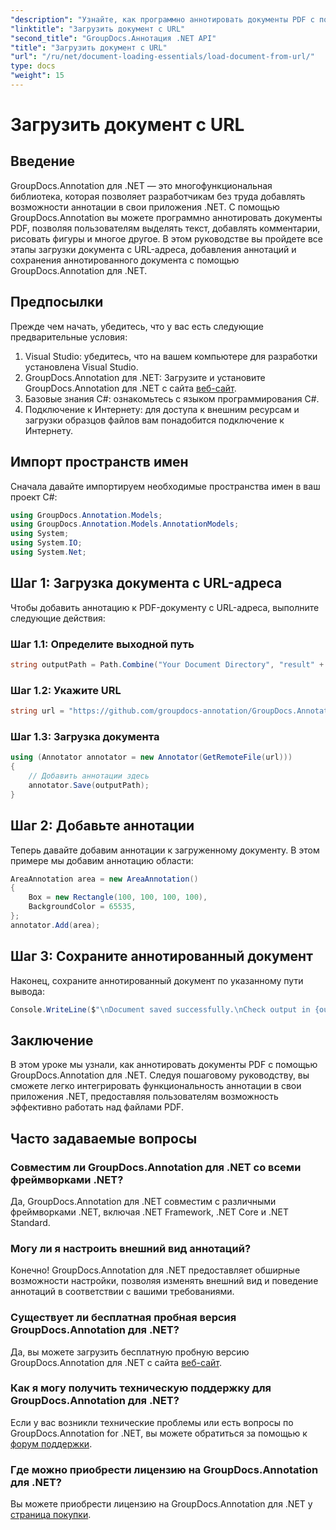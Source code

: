 ```yaml
---
"description": "Узнайте, как программно аннотировать документы PDF с помощью GroupDocs.Annotation для .NET. Пошаговое руководство с примерами кода."
"linktitle": "Загрузить документ с URL"
"second_title": "GroupDocs.Аннотация .NET API"
"title": "Загрузить документ с URL"
"url": "/ru/net/document-loading-essentials/load-document-from-url/"
type: docs
"weight": 15
---
```


# Загрузить документ с URL

## Введение
GroupDocs.Annotation для .NET — это многофункциональная библиотека, которая позволяет разработчикам без труда добавлять возможности аннотации в свои приложения .NET. С помощью GroupDocs.Annotation вы можете программно аннотировать документы PDF, позволяя пользователям выделять текст, добавлять комментарии, рисовать фигуры и многое другое. В этом руководстве вы пройдете все этапы загрузки документа с URL-адреса, добавления аннотаций и сохранения аннотированного документа с помощью GroupDocs.Annotation для .NET.
## Предпосылки
Прежде чем начать, убедитесь, что у вас есть следующие предварительные условия:
1. Visual Studio: убедитесь, что на вашем компьютере для разработки установлена Visual Studio.
2. GroupDocs.Annotation для .NET: Загрузите и установите GroupDocs.Annotation для .NET с сайта [веб-сайт](https://releases.groupdocs.com/annotation/net/).
3. Базовые знания C#: ознакомьтесь с языком программирования C#.
4. Подключение к Интернету: для доступа к внешним ресурсам и загрузки образцов файлов вам понадобится подключение к Интернету.

## Импорт пространств имен
Сначала давайте импортируем необходимые пространства имен в ваш проект C#:
```csharp
using GroupDocs.Annotation.Models;
using GroupDocs.Annotation.Models.AnnotationModels;
using System;
using System.IO;
using System.Net;
```
## Шаг 1: Загрузка документа с URL-адреса
Чтобы добавить аннотацию к PDF-документу с URL-адреса, выполните следующие действия:
### Шаг 1.1: Определите выходной путь
```csharp
string outputPath = Path.Combine("Your Document Directory", "result" + Path.GetExtension("input.pdf"));
```
### Шаг 1.2: Укажите URL
```csharp
string url = "https://github.com/groupdocs-annotation/GroupDocs.Annotation-for-.NET/blob/master/Examples/Resources/SampleFiles/input.pdf?raw=true";
```
### Шаг 1.3: Загрузка документа
```csharp
using (Annotator annotator = new Annotator(GetRemoteFile(url)))
{
    // Добавить аннотации здесь
    annotator.Save(outputPath);
}
```
## Шаг 2: Добавьте аннотации
Теперь давайте добавим аннотации к загруженному документу. В этом примере мы добавим аннотацию области:
```csharp
AreaAnnotation area = new AreaAnnotation()
{
    Box = new Rectangle(100, 100, 100, 100),
    BackgroundColor = 65535,
};
annotator.Add(area);
```
## Шаг 3: Сохраните аннотированный документ
Наконец, сохраните аннотированный документ по указанному пути вывода:
```csharp
Console.WriteLine($"\nDocument saved successfully.\nCheck output in {outputPath}.");
```

## Заключение
В этом уроке мы узнали, как аннотировать документы PDF с помощью GroupDocs.Annotation для .NET. Следуя пошаговому руководству, вы сможете легко интегрировать функциональность аннотации в свои приложения .NET, предоставляя пользователям возможность эффективно работать над файлами PDF.

## Часто задаваемые вопросы
### Совместим ли GroupDocs.Annotation для .NET со всеми фреймворками .NET?
Да, GroupDocs.Annotation для .NET совместим с различными фреймворками .NET, включая .NET Framework, .NET Core и .NET Standard.
### Могу ли я настроить внешний вид аннотаций?
Конечно! GroupDocs.Annotation для .NET предоставляет обширные возможности настройки, позволяя изменять внешний вид и поведение аннотаций в соответствии с вашими требованиями.
### Существует ли бесплатная пробная версия GroupDocs.Annotation для .NET?
Да, вы можете загрузить бесплатную пробную версию GroupDocs.Annotation для .NET с сайта [веб-сайт](https://releases.groupdocs.com/).
### Как я могу получить техническую поддержку для GroupDocs.Annotation для .NET?
Если у вас возникли технические проблемы или есть вопросы по GroupDocs.Annotation for .NET, вы можете обратиться за помощью к [форум поддержки](https://forum.groupdocs.com/c/annotation/10).
### Где можно приобрести лицензию на GroupDocs.Annotation для .NET?
Вы можете приобрести лицензию на GroupDocs.Annotation для .NET у [страница покупки](https://purchase.groupdocs.com/buy).
